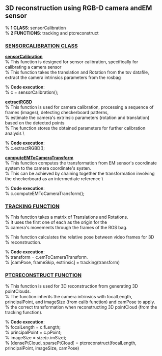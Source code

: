 ## 3D reconstruction using RGB-D camera andEM sensor

% **1 CLASS**: sensorCalibration \
% **2 FUNCTIONS**: tracking and ptcreconstruct

### [SENSORCALIBRATION CLASS](https://github.com/phuminhquangpham/rgbdemsensor/blob/main/sensorCalibration.m) 
[**sensorCalibration**](https://github.com/phuminhquangpham/rgbdemsensor/blob/main/sensorCalibration.m#L27) \
% This function is designed for sensor calibration, specifically for calibrating a camera sensor \
% This function takes the translation and Rotation from the tsv datafile, extract the camera intrinsics parameters from the rosbag 

% **Code execution**: \
% c = sensorCalibration(); 

[**extractRGBD**](https://github.com/phuminhquangpham/rgbdemsensor/blob/main/sensorCalibration.m#L59) \
% This function is used for camera calibration, processing a sequence of frames (images), detecting checkerboard patterns, \
% estimate the camera's extrinsic parameters (rotation and translation) based on the detected points \
% The function stores the obtained parameters for further calibration analysis \

% **Code execution**: \
% c.extractRGBD(); 

[**computeEMToCameraTransform**](https://github.com/phuminhquangpham/rgbdemsensor/blob/main/sensorCalibration.m#L59) \
% This function computes the transformation from EM sensor's coordinate system to the camera coordinate's systen. \
% This can be achieved by chaining together the transformation involving the checkerboard as an intermediate reference \

% **Code execution**: \
% c.computeEMToCameraTransform();

### [TRACKING FUNCTION](https://github.com/phuminhquangpham/rgbdemsensor/blob/main/tracking.m)
% This function takes a matrix of Translations and Rotations. \
% It uses the first one of each as the origin for the \
% camera's movements through the frames of the ROS bag. 

% This function calculates the relative pose between video frames for 3D \
% reconstruction. 

% **Code execution**: \
% transform = c.emToCameraTransform. \
% [camPose, frameSkip, extrinsic] = tracking(transform)

### [PTCRECONSTRUCT FUNCTION](https://github.com/phuminhquangpham/rgbdemsensor/blob/main/ptcreconstruct.m)
% This function is used for 3D reconstruction from generating 3D pointClouds. \
% The function inherits the camera intrinsics with focalLength, principalPoint, and imageSize (from calib function) and camPose to apply. \
% the correct transformation when reconstructing 3D pointCloud (from the tracking function). 

% **Code execution**: \
% focalLength = c.fLength;\
% principalPoint = c.pPoint; \
% imageSize = size(c.imSize); \
% [densePtCloud, sparsePtCloud] = ptcreconstruct(focalLength, principalPoint, imageSize, camPose)
